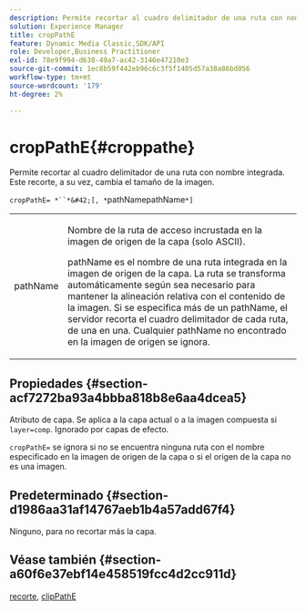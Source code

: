 ```yaml
---
description: Permite recortar al cuadro delimitador de una ruta con nombre integrada. Este recorte, a su vez, cambia el tamaño de la imagen.
solution: Experience Manager
title: cropPathE
feature: Dynamic Media Classic,SDK/API
role: Developer,Business Practitioner
exl-id: 78e9f994-d638-49a7-ac42-3146e47210e3
source-git-commit: 1ec8b59f442eb96c6c3f5f1405d57a38a86bd056
workflow-type: tm+mt
source-wordcount: '179'
ht-degree: 2%

---
```


# cropPathE{#croppathe}

Permite recortar al cuadro delimitador de una ruta con nombre integrada. Este recorte, a su vez, cambia el tamaño de la imagen.

`cropPathE= *``*&#42;[, *`pathNamepathName`*]`

<table id="table_598304852E844456AB3AC9FF1F178B71"> 
 <tbody> 
  <tr> 
   <td colname="col1"> <p><span class="codeph"><span class="varname"> pathName</span></span> </p> </td> 
   <td colname="col2"> <p>Nombre de la ruta de acceso incrustada en la imagen de origen de la capa (solo ASCII). </p> <p> <span class="codeph"><span class="varname"> </span></span> pathName es el nombre de una ruta integrada en la imagen de origen de la capa. La ruta se transforma automáticamente según sea necesario para mantener la alineación relativa con el contenido de la imagen. Si se especifica más de un <span class="codeph"><span class="varname"> pathName</span></span>, el servidor recorta el cuadro delimitador de cada ruta, de una en una. Cualquier <span class="codeph"><span class="varname"> pathName</span></span> no encontrado en la imagen de origen se ignora. </p> </td> 
  </tr> 
 </tbody> 
</table>

## Propiedades {#section-acf7272ba93a4bbba818b8e6aa4dcea5}

Atributo de capa. Se aplica a la capa actual o a la imagen compuesta si `layer=comp`. Ignorado por capas de efecto.

`cropPathE=` se ignora si no se encuentra ninguna ruta con el nombre especificado en la imagen de origen de la capa o si el origen de la capa no es una imagen.

## Predeterminado {#section-d1986aa31af14767aeb1b4a57add67f4}

Ninguno, para no recortar más la capa.

## Véase también {#section-a60f6e37ebf14e458519fcc4d2cc911d}

[recorte](../../../../../is-api/http-ref/image-serving-api-ref/c-http-protocol-reference/c-command-reference/r-crop.md#reference-6fd0f6399966446ab4425ce050572eab),  [clipPathE](../../../../../is-api/http-ref/image-serving-api-ref/c-http-protocol-reference/c-command-reference/r-clippath.md#reference-8139b1b52dc54749b51b109521ddf83d)
